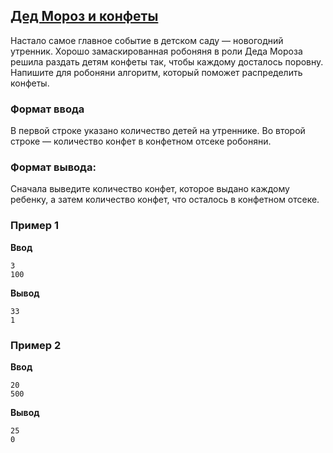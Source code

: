 ## [Дед Мороз и конфеты](../../../solutions/2.1/21_m.py)

Настало самое главное событие в детском саду — новогодний утренник.
Хорошо замаскированная робоняня в роли Деда Мороза решила раздать детям конфеты так, чтобы каждому досталось поровну. Напишите для робоняни алгоритм, который поможет распределить конфеты.

### Формат ввода

В первой строке указано количество детей на утреннике.
Во второй строке — количество конфет в конфетном отсеке робоняни.

### Формат вывода:

Сначала выведите количество конфет, которое выдано каждому ребенку, а затем количество конфет, что осталось в конфетном отсеке.

### Пример 1

__Ввод__
```plaintext
3
100
```

__Вывод__
```plaintext
33
1
```

### Пример 2

__Ввод__
```plaintext
20
500
```

__Вывод__
```plaintext
25
0
```
